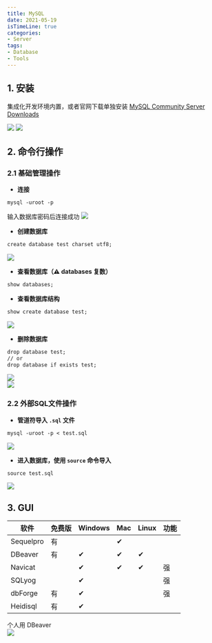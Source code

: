```yaml
---
title: MySQL
date: 2021-05-19
isTimeLine: true
categories: 
- Server
tags:
- Database
- Tools
---
```


## 1. 安装
集成化开发环境内置，或者官网下载单独安装
[ MySQL Community Server Downloads](https://dev.mysql.com/downloads/mysql/)   

![](https://tva1.sinaimg.cn/large/008i3skNly1gqnydwvsfcj30sw0tbtcr.jpg) 
![](https://tva1.sinaimg.cn/large/008i3skNly1gqnxmj0a4tj30sw0oyabb.jpg)

## 2. 命令行操作

### 2.1 基础管理操作
- **连接**
```md
mysql -uroot -p
```

输入数据库密码后连接成功
![](https://tva1.sinaimg.cn/large/008i3skNly1gqnx7d2bbsj30sw0htta6.jpg)

- **创建数据库**
```md
create database test charset utf8;
```
![](https://tva1.sinaimg.cn/large/008i3skNly1gqnx8a0dlzj30sw0htmyb.jpg)

- **查看数据库（⚠️ databases 复数）**
```md
show databases;
```
- **查看数据库结构**
```md
show create database test;
```
![](https://tva1.sinaimg.cn/large/008i3skNly1gqnx97v1edj30sw0ed3z4.jpg)

- **删除数据库**
```md
drop database test;
// or
drop database if exists test;
```
![](https://tva1.sinaimg.cn/large/008i3skNly1gqnx7wazf0j30sw0htab9.jpg)   
![](https://tva1.sinaimg.cn/large/008i3skNly1gqnx8kxt4jj30sw0htdgy.jpg)   


### 2.2 外部SQL文件操作

- **管道符导入 `.sql` 文件**
 ```md
 mysql -uroot -p < test.sql
 ```
![](https://tva1.sinaimg.cn/large/008i3skNly1gqnx8xzczyj30sw0hf0tj.jpg)

- **进入数据库，使用 `source` 命令导入**
 ```md
 source test.sql
 ```
![](https://tva1.sinaimg.cn/large/008i3skNly1gqnx9lsk3yj30sw0jxjsw.jpg)



## 3. GUI

|软件	        |免费版	|Windows	|Mac	|Linux	|功能|
|--------------|------|-----------|--------|------|----|
|Sequelpro	   |有	  |	           |✔︎	    |	    |
|DBeaver	   |有	  |✔︎	        |✔︎	     |✔︎	  |
|Navicat	   |	  |✔︎	        |✔︎	     |✔︎	 |强
|SQLyog	       |	  |✔︎	        |	    |	   |强
|dbForge	   |有	  |✔︎	        |	    |	   |强
|Heidisql	   |有	  |✔︎	        |	    |	   |

个人用 DBeaver   
![](https://tva1.sinaimg.cn/large/008i3skNly1gqny24vh73j30sw0jpq42.jpg)